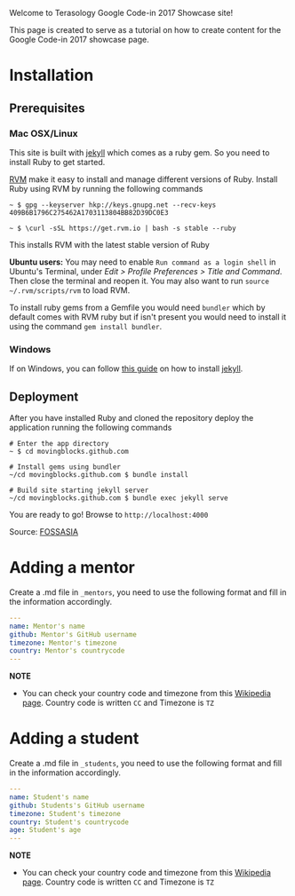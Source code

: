 Welcome to Terasology Google Code-in 2017 Showcase site!

This page is created to serve as a tutorial on how to create content for the Google Code-in 2017 showcase page.

# Installation
## Prerequisites
### Mac OSX/Linux
This site is built with [jekyll](https://jekyllrb.com/) which comes as a ruby gem. So you need to install Ruby to get started.

[RVM](https://rvm.io/) make it easy to install and manage different versions of Ruby. Install Ruby using RVM by running the following commands

```
~ $ gpg --keyserver hkp://keys.gnupg.net --recv-keys 409B6B1796C275462A1703113804BB82D39DC0E3

~ $ \curl -sSL https://get.rvm.io | bash -s stable --ruby
```

This installs RVM with the latest stable version of Ruby

**Ubuntu users:** You may need to enable `Run command as a login shell` in Ubuntu's Terminal, under _Edit > Profile Preferences > Title and Command_. Then close the terminal and reopen it. You may also want to run `source ~/.rvm/scripts/rvm` to load RVM.

To install ruby gems from a Gemfile you would need `bundler` which by default comes with RVM ruby but if isn't present you would need to install it using the command `gem install bundler`.

### Windows

If on Windows, you can follow [this guide](https://jekyllrb.com/docs/windows/) on how to install [jekyll](https://jekyllrb.com/).

## Deployment
After you have installed Ruby and cloned the repository deploy the application running the following commands
```
# Enter the app directory
~ $ cd movingblocks.github.com

# Install gems using bundler
~/cd movingblocks.github.com $ bundle install

# Build site starting jekyll server
~/cd movingblocks.github.com $ bundle exec jekyll serve
```

You are ready to go! Browse to `http://localhost:4000`


Source: [FOSSASIA](https://github.com/fossasia/gci16.fossasia.org/wiki/Installation)

# Adding a mentor

Create a <github username>.md file in `_mentors`, you need to use the following format and fill in the information accordingly.

```yaml
---
name: Mentor's name
github: Mentor's GitHub username
timezone: Mentor's timezone
country: Mentor's countrycode
---  
```
**NOTE**
- You can check your country code and timezone from this [Wikipedia page](https://en.wikipedia.org/wiki/List_of_tz_database_time_zones). Country code is written `CC` and Timezone is `TZ`

# Adding a student

Create a <github username>.md file in `_students`, you need to use the following format and fill in the information accordingly.

```yaml
---
name: Student's name
github: Students's GitHub username
timezone: Student's timezone
country: Student's countrycode
age: Student's age
---
```
**NOTE**
- You can check your country code and timezone from this [Wikipedia page](https://en.wikipedia.org/wiki/List_of_tz_database_time_zones). Country code is written `CC` and Timezone is `TZ`
